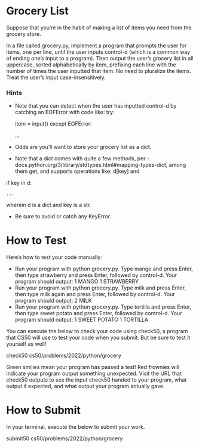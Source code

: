 # Grocery List

Suppose that you’re in the habit of making a list of items you need from the grocery store.

In a file called grocery.py, implement a program that prompts the user for items, one per line, until the user inputs control-d (which is a common way of ending one’s input to a program). Then output the user’s grocery list in all uppercase, sorted alphabetically by item, prefixing each line with the number of times the user inputted that item. No need to pluralize the items. Treat the user’s input case-insensitively.

### Hints
* Note that you can detect when the user has inputted control-d by catching an EOFError with code like:
try:
    
    item = input()
except EOFError:
    
    ...
* Odds are you’ll want to store your grocery list as a dict.
* Note that a dict comes with quite a few methods, per - docs.python.org/3/library/stdtypes.html#mapping-types-dict, among them get, and supports operations like:
d[key]
and

if key in d:
    
    ...
wherein d is a dict and key is a str.

* Be sure to avoid or catch any KeyError.

# How to Test

Here’s how to test your code manually:

* Run your program with python grocery.py. Type mango and press Enter, then type strawberry and press Enter, followed by control-d. Your program should output:
1 MANGO
1 STRAWBERRY
* Run your program with python grocery.py. Type milk and press Enter, then type milk again and press Enter, followed by control-d. Your program should output:
2 MILK
* Run your program with python grocery.py. Type tortilla and press Enter, then type sweet potato and press Enter, followed by control-d. Your program should output:
1 SWEET POTATO
1 TORTILLA

You can execute the below to check your code using check50, a program that CS50 will use to test your code when you submit. But be sure to test it yourself as well!

check50 cs50/problems/2022/python/grocery

Green smilies mean your program has passed a test! Red frownies will indicate your program output something unexpected. Visit the URL that check50 outputs to see the input check50 handed to your program, what output it expected, and what output your program actually gave.

# How to Submit

In your terminal, execute the below to submit your work.

submit50 cs50/problems/2022/python/grocery